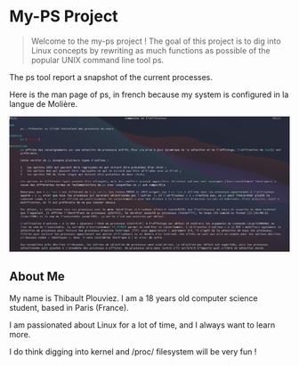 # My-PS Project
> Welcome to the my-ps project ! The goal of this project is to dig into Linux concepts by rewriting as much functions as possible of the popular UNIX command line tool ps.

The ps tool report a snapshot of the current processes. 

Here is the man page of ps, in french because my system is configured in la langue de Molière.

![](/img/man-ps.png)

## About Me

My name is Thibault Plouviez. I am a 18 years old computer science student, based in Paris (France).

I am passionated about Linux for a lot of time, and I always want to learn more. 

I do think digging into kernel and /proc/ filesystem will be very fun !